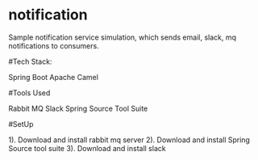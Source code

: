 # notification

Sample notification service simulation, which sends email, slack, mq notifications to consumers.
 
#Tech Stack:

Spring Boot
Apache Camel

#Tools Used

Rabbit MQ
Slack
Spring Source Tool Suite

#SetUp

1). Download and install rabbit mq server 
2). Download and install Spring Source tool suite
3). Download and install slack 

